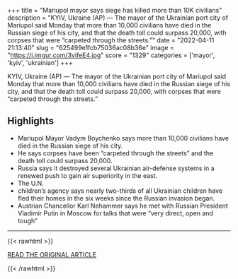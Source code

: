 +++
title = "Mariupol mayor says siege has killed more than 10K civilians"
description = "KYIV, Ukraine (AP) — The mayor of the Ukrainian port city of Mariupol said Monday that more than 10,000 civilians have died in the Russian siege of his city, and that the death toll could surpass 20,000, with corpses that were “carpeted through the streets.”"
date = "2022-04-11 21:13:40"
slug = "625499e1fcb75036ac08b36e"
image = "https://i.imgur.com/3vifeE4.jpg"
score = "1329"
categories = ['mayor', 'kyiv', 'ukrainian']
+++

KYIV, Ukraine (AP) — The mayor of the Ukrainian port city of Mariupol said Monday that more than 10,000 civilians have died in the Russian siege of his city, and that the death toll could surpass 20,000, with corpses that were “carpeted through the streets.”

## Highlights

- Mariupol Mayor Vadym Boychenko says more than 10,000 civilians have died in the Russian siege of his city.
- He says corpses have been “carpeted through the streets” and the death toll could surpass 20,000.
- Russia says it destroyed several Ukrainian air-defense systems in a renewed push to gain air superiority in the east.
- The U.N.
- children’s agency says nearly two-thirds of all Ukrainian children have fled their homes in the six weeks since the Russian invasion began.
- Austrian Chancellor Karl Nehammer says he met with Russian President Vladimir Putin in Moscow for talks that were “very direct, open and tough”

---

{{< rawhtml >}}
  <p class="article-category">
    <a target="_blank" href="https://apnews.com/article/7cc069b80178629a60f4f2d166348d45">READ THE ORIGINAL ARTICLE</a>
  </p>
{{< /rawhtml >}}
